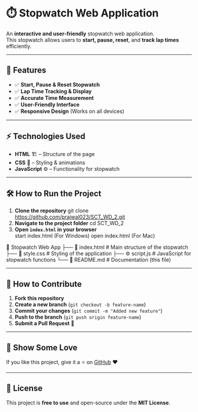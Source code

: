 # ⏱️ Stopwatch Web Application

An **interactive and user-friendly** stopwatch web application.  
This stopwatch allows users to **start, pause, reset**, and **track lap times** efficiently.

---

## 🚀 Features
- ✅ **Start, Pause & Reset Stopwatch**  
- ✅ **Lap Time Tracking & Display**  
- ✅ **Accurate Time Measurement**  
- ✅ **User-Friendly Interface**  
- ✅ **Responsive Design** (Works on all devices)   

---

## ⚡ Technologies Used
- **HTML** 🏗️ – Structure of the page  
- **CSS** 🎨 – Styling & animations  
- **JavaScript** ⚙️ – Functionality for stopwatch  

---

## 🛠️ How to Run the Project
1. **Clone the repository**
   git clone https://github.com/prajwal023/SCT_WD_2.git
2. **Navigate to the project folder**
   cd SCT_WD_2
3. **Open `index.html` in your browser**  
start index.html (For Windows) open index.html (For Mac)

📂 Stopwatch Web App ├── 📄 index.html # Main structure of the stopwatch ├── 🎨 style.css # Styling of the application ├── ⚙️ script.js # JavaScript for stopwatch functions └── 📄 README.md # Documentation (this file)


---

## 📌 How to Contribute
1. **Fork this repository**  
2. **Create a new branch** (`git checkout -b feature-name`)  
3. **Commit your changes** (`git commit -m "Added new feature"`)  
4. **Push to the branch** (`git push origin feature-name`)  
5. **Submit a Pull Request** 🎉  

---

## 🌟 Show Some Love
If you like this project, give it a ⭐ on [GitHub](https://github.com/prajwal023/SCT_WD_2) ❤️  

---

## 📜 License
This project is **free to use** and open-source under the **MIT License**.


